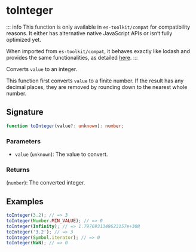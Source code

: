 # toInteger

::: info
This function is only available in `es-toolkit/compat` for compatibility reasons. It either has alternative native JavaScript APIs or isn’t fully optimized yet.

When imported from `es-toolkit/compat`, it behaves exactly like lodash and provides the same functionalities, as detailed [here](../../../compatibility.md).
:::

Converts `value` to an integer.

This function first converts `value` to a finite number. If the result has any decimal places,
they are removed by rounding down to the nearest whole number.

## Signature

```typescript
function toInteger(value?: unknown): number;
```

### Parameters

- `value` (`unknown`): The value to convert.

### Returns

(`number`): The converted integer.

## Examples

```typescript
toInteger(3.2); // => 3
toInteger(Number.MIN_VALUE); // => 0
toInteger(Infinity); // => 1.7976931348623157e+308
toInteger('3.2'); // => 3
toInteger(Symbol.iterator); // => 0
toInteger(NaN); // => 0
```
